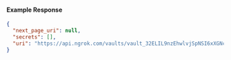<!-- Code generated for API Clients. DO NOT EDIT. -->

#### Example Response

```json
{
  "next_page_uri": null,
  "secrets": [],
  "uri": "https://api.ngrok.com/vaults/vault_32ELIL9nzEhwlvjSpNSI6xXGNcE/secrets"
}
```
